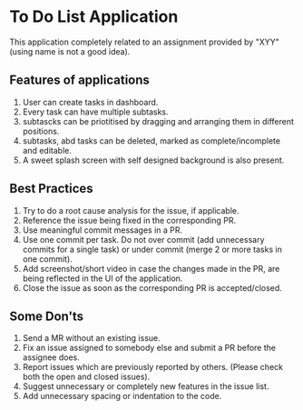 # To Do List Application
This application completely related to an assignment provided by "XYY"(using name is not a good idea).

## Features of applications
1. User can create tasks  in dashboard.
2. Every task can have multiple subtasks.
3. subtascks can be priotitised by dragging and arranging them in different positions.
4. subtasks, abd tasks can be deleted, marked as complete/incomplete and editable.
5. A sweet splash screen with self designed background is also present.

## Best Practices
1. Try to do a root cause analysis for the issue, if applicable.
2. Reference the issue being fixed in the corresponding PR.
3. Use meaningful commit messages in a PR.
4. Use one commit per task. Do not over commit (add unnecessary commits for a single task) or under commit (merge 2 or more tasks in one commit).
5. Add screenshot/short video in case the changes made in the PR, are being reflected in the UI of the application.
6. Close the issue as soon as the corresponding PR is accepted/closed.

## Some Don'ts
1. Send a MR without an existing issue.
2. Fix an issue assigned to somebody else and submit a PR before the assignee does.
3. Report issues which are previously reported by others. (Please check both the open and closed issues).
4. Suggest unnecessary or completely new features in the issue list.
5. Add unnecessary spacing or indentation to the code.
